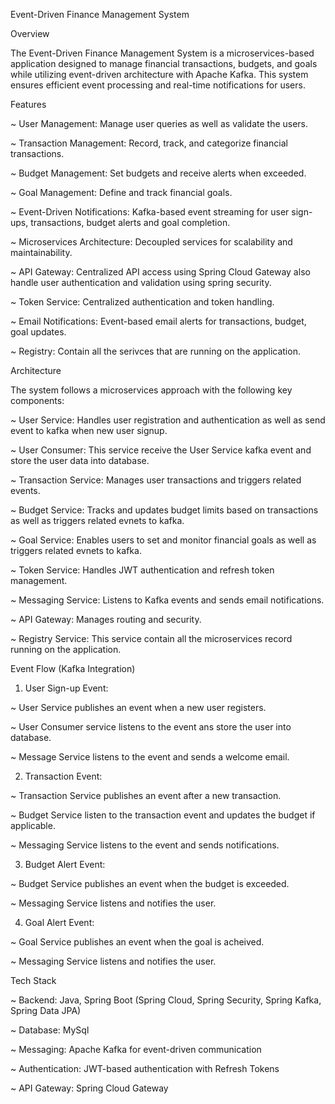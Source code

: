 Event-Driven Finance Management System

Overview

The Event-Driven Finance Management System is a microservices-based application designed to manage financial transactions, budgets, and goals while utilizing event-driven architecture with Apache Kafka. This system ensures efficient event processing and real-time notifications for users.

Features

~ User Management: Manage user queries as well as validate the users.

~ Transaction Management: Record, track, and categorize financial transactions.

~ Budget Management: Set budgets and receive alerts when exceeded.

~ Goal Management: Define and track financial goals.

~ Event-Driven Notifications: Kafka-based event streaming for user sign-ups, transactions, budget alerts and goal completion.

~ Microservices Architecture: Decoupled services for scalability and maintainability.

~ API Gateway: Centralized API access using Spring Cloud Gateway also handle user authentication and validation using spring security.

~ Token Service: Centralized authentication and token handling.

~ Email Notifications: Event-based email alerts for transactions, budget, goal updates.

~ Registry: Contain all the serivces that are running on the application.

Architecture

The system follows a microservices approach with the following key components:

~ User Service: Handles user registration and authentication as well as send event to kafka when new user signup.

~ User Consumer: This service receive the User Service kafka event and store the user data into database.

~ Transaction Service: Manages user transactions and triggers related events.

~ Budget Service: Tracks and updates budget limits based on transactions as well as triggers related evnets to kafka.

~ Goal Service: Enables users to set and monitor financial goals as well as triggers related evnets to kafka.

~ Token Service: Handles JWT authentication and refresh token management.

~ Messaging Service: Listens to Kafka events and sends email notifications.

~ API Gateway: Manages routing and security.

~ Registry Service: This service contain all the microservices record running on the application.

Event Flow (Kafka Integration)

1. User Sign-up Event:

~ User Service publishes an event when a new user registers.

~ User Consumer service listens to the event ans store the user into database.

~ Message Service listens to the event and sends a welcome email.

2. Transaction Event:

~ Transaction Service publishes an event after a new transaction.

~ Budget Service listen to the transaction event and updates the budget if applicable.

~ Messaging Service listens to the event and sends notifications.

3. Budget Alert Event:

~ Budget Service publishes an event when the budget is exceeded.

~ Messaging Service listens and notifies the user.

4. Goal Alert Event:

~ Goal Service publishes an event when the goal is acheived.

~ Messaging Service listens and notifies the user.

Tech Stack

~ Backend: Java, Spring Boot (Spring Cloud, Spring Security, Spring Kafka, Spring Data JPA)

~ Database: MySql

~ Messaging: Apache Kafka for event-driven communication

~ Authentication: JWT-based authentication with Refresh Tokens

~ API Gateway: Spring Cloud Gateway

